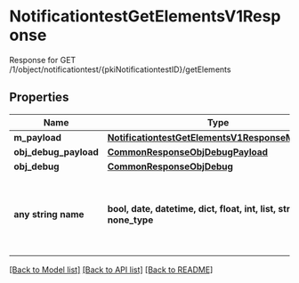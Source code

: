 # NotificationtestGetElementsV1Response

Response for GET /1/object/notificationtest/{pkiNotificationtestID}/getElements

## Properties
Name | Type | Description | Notes
------------ | ------------- | ------------- | -------------
**m_payload** | [**NotificationtestGetElementsV1ResponseMPayload**](NotificationtestGetElementsV1ResponseMPayload.md) |  | 
**obj_debug_payload** | [**CommonResponseObjDebugPayload**](CommonResponseObjDebugPayload.md) |  | [optional] 
**obj_debug** | [**CommonResponseObjDebug**](CommonResponseObjDebug.md) |  | [optional] 
**any string name** | **bool, date, datetime, dict, float, int, list, str, none_type** | any string name can be used but the value must be the correct type | [optional]

[[Back to Model list]](../README.md#documentation-for-models) [[Back to API list]](../README.md#documentation-for-api-endpoints) [[Back to README]](../README.md)


